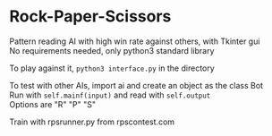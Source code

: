 # Rock-Paper-Scissors
Pattern reading AI with high win rate against others, with Tkinter gui\
No requirements needed, only python3 standard library

To play against it, `python3 interface.py` in the directory

To test with other AIs, import ai and create an object as the class Bot\
Run with `self.mainf(input)` and read with `self.output`\
Options are "R" "P" "S"

Train with rpsrunner.py from rpscontest.com
